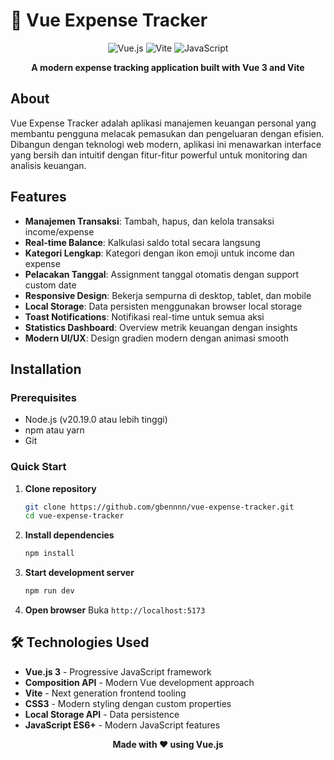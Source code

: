 # 💸 Vue Expense Tracker

<div align="center">

![Vue.js](https://img.shields.io/badge/Vue.js-3.5.18-4FC08D?style=for-the-badge&logo=vue.js&logoColor=white)
![Vite](https://img.shields.io/badge/Vite-7.0.6-646CFF?style=for-the-badge&logo=vite&logoColor=white)
![JavaScript](https://img.shields.io/badge/JavaScript-ES6+-F7DF1E?style=for-the-badge&logo=javascript&logoColor=black)

**A modern expense tracking application built with Vue 3 and Vite**

</div>

## About

Vue Expense Tracker adalah aplikasi manajemen keuangan personal yang membantu pengguna melacak pemasukan dan pengeluaran dengan efisien. Dibangun dengan teknologi web modern, aplikasi ini menawarkan interface yang bersih dan intuitif dengan fitur-fitur powerful untuk monitoring dan analisis keuangan.

## Features

- **Manajemen Transaksi**: Tambah, hapus, dan kelola transaksi income/expense
- **Real-time Balance**: Kalkulasi saldo total secara langsung
- **Kategori Lengkap**: Kategori dengan ikon emoji untuk income dan expense
- **Pelacakan Tanggal**: Assignment tanggal otomatis dengan support custom date
- **Responsive Design**: Bekerja sempurna di desktop, tablet, dan mobile
- **Local Storage**: Data persisten menggunakan browser local storage
- **Toast Notifications**: Notifikasi real-time untuk semua aksi
- **Statistics Dashboard**: Overview metrik keuangan dengan insights
- **Modern UI/UX**: Design gradien modern dengan animasi smooth

## Installation

### Prerequisites

- Node.js (v20.19.0 atau lebih tinggi)
- npm atau yarn
- Git

### Quick Start

1. **Clone repository**

   ```bash
   git clone https://github.com/gbennnn/vue-expense-tracker.git
   cd vue-expense-tracker
   ```

2. **Install dependencies**

   ```bash
   npm install
   ```

3. **Start development server**

   ```bash
   npm run dev
   ```

4. **Open browser**
   Buka `http://localhost:5173`

## 🛠️ Technologies Used

- **Vue.js 3** - Progressive JavaScript framework
- **Composition API** - Modern Vue development approach
- **Vite** - Next generation frontend tooling
- **CSS3** - Modern styling dengan custom properties
- **Local Storage API** - Data persistence
- **JavaScript ES6+** - Modern JavaScript features

<div align="center">

**Made with ❤️ using Vue.js**

</div>
